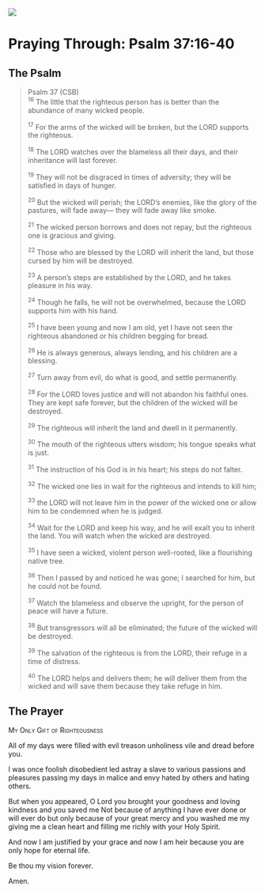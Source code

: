 <img class="intro-right" src="/images/art-paris-psalter.jpg">

# Praying Through: Psalm 37:16-40

## The Psalm

>Psalm 37 (CSB)  
><sup>16</sup> The little that the righteous person has is better than the abundance of many wicked people. 
>
><sup>17</sup> For the arms of the wicked will be broken, but the LORD supports the righteous. 
>
><sup>18</sup> The LORD watches over the blameless all their days, and their inheritance will last forever. 
>
><sup>19</sup> They will not be disgraced in times of adversity; they will be satisfied in days of hunger. 
>
><sup>20</sup> But the wicked will perish; the LORD’s enemies, like the glory of the pastures, will fade away— they will fade away like smoke. 
>
><sup>21</sup> The wicked person borrows and does not repay, but the righteous one is gracious and giving. 
>
><sup>22</sup> Those who are blessed by the LORD will inherit the land, but those cursed by him will be destroyed. 
>
><sup>23</sup> A person’s steps are established by the LORD, and he takes pleasure in his way. 
>
><sup>24</sup> Though he falls, he will not be overwhelmed, because the LORD supports him with his hand. 
>
><sup>25</sup> I have been young and now I am old, yet I have not seen the righteous abandoned or his children begging for bread. 
>
><sup>26</sup> He is always generous, always lending, and his children are a blessing. 
>
><sup>27</sup> Turn away from evil, do what is good, and settle permanently. 
>
><sup>28</sup> For the LORD loves justice and will not abandon his faithful ones. They are kept safe forever, but the children of the wicked will be destroyed. 
>
><sup>29</sup> The righteous will inherit the land and dwell in it permanently. 
>
><sup>30</sup> The mouth of the righteous utters wisdom; his tongue speaks what is just. 
>
><sup>31</sup> The instruction of his God is in his heart; his steps do not falter. 
>
><sup>32</sup> The wicked one lies in wait for the righteous and intends to kill him; 
>
><sup>33</sup> the LORD will not leave him in the power of the wicked one or allow him to be condemned when he is judged. 
>
><sup>34</sup> Wait for the LORD and keep his way, and he will exalt you to inherit the land. You will watch when the wicked are destroyed. 
>
><sup>35</sup> I have seen a wicked, violent person well-rooted, like a flourishing native tree. 
>
><sup>36</sup> Then I passed by and noticed he was gone; I searched for him, but he could not be found. 
>
><sup>37</sup> Watch the blameless and observe the upright, for the person of peace will have a future. 
>
><sup>38</sup> But transgressors will all be eliminated; the future of the wicked will be destroyed. 
>
><sup>39</sup> The salvation of the righteous is from the LORD, their refuge in a time of distress. 
>
><sup>40</sup> The LORD helps and delivers them; he will deliver them from the wicked and will save them because they take refuge in him.

## The Prayer

<div style="font-variant: small-caps;">
My Only Gift of Righteousness
</div>

All of my days
  were filled with evil
  treason
  unholiness
  vile
  and dread before you.

I was once
  foolish
  disobedient
  led astray
  a slave to various passions
  and pleasures
  passing my days in malice
  and envy
  hated by others
  and hating others.

But when you appeared,
  O Lord
  you brought your goodness
  and loving kindness
  and you saved me
  Not because of anything I have ever done
  or will ever do
  but only because of your great mercy
  and you washed me
  my giving me a clean heart
  and filling me richly
  with your Holy Spirit.

And now I am justified
  by your grace
  and now I am heir
  because you are only hope
  for eternal life.

Be thou my vision
  forever.

Amen.
